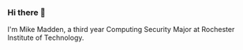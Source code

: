 ### Hi there 👋
I'm Mike Madden, a third year Computing Security Major at Rochester Institute of Technology.


<!--
**mikemaddem/mikemaddem** is a ✨ _special_ ✨ repository because its `README.md` (this file) appears on your GitHub profile.

Here are some ideas to get you started:

- 🔭 I’m currently working on ...
- 🌱 I’m currently learning ...
- 👯 I’m looking to collaborate on ...
- 🤔 I’m looking for help with ...
- 💬 Ask me about ...
- 📫 How to reach me: via LinkedIn
- 😄 Pronouns: ...
- ⚡ Fun fact: ...
-->
